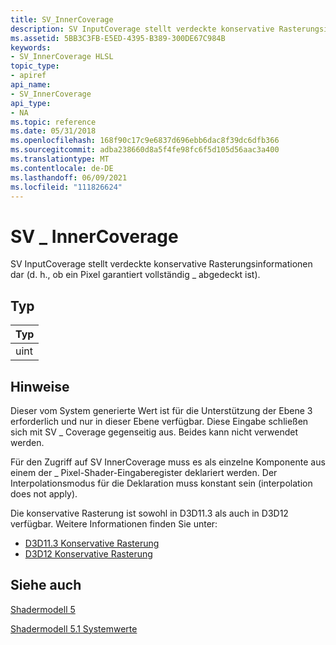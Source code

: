 ```yaml
---
title: SV_InnerCoverage
description: SV InputCoverage stellt verdeckte konservative Rasterungsinformationen dar (d. h., ob ein Pixel garantiert vollständig \_ abgedeckt ist).
ms.assetid: 5BB3C3FB-E5ED-4395-B389-300DE67C984B
keywords:
- SV_InnerCoverage HLSL
topic_type:
- apiref
api_name:
- SV_InnerCoverage
api_type:
- NA
ms.topic: reference
ms.date: 05/31/2018
ms.openlocfilehash: 168f90c17c9e6837d696ebb6dac8f39dc6dfb366
ms.sourcegitcommit: adba238660d8a5f4fe98fc6f5d105d56aac3a400
ms.translationtype: MT
ms.contentlocale: de-DE
ms.lasthandoff: 06/09/2021
ms.locfileid: "111826624"
---
```

# <a name="sv_innercoverage"></a>SV \_ InnerCoverage

SV InputCoverage stellt verdeckte konservative Rasterungsinformationen dar (d. h., ob ein Pixel garantiert vollständig \_ abgedeckt ist).

## <a name="type"></a>Typ



| Typ     |
|------|
| uint |



 

## <a name="remarks"></a>Hinweise

Dieser vom System generierte Wert ist für die Unterstützung der Ebene 3 erforderlich und nur in dieser Ebene verfügbar. Diese Eingabe schließen sich mit SV \_ Coverage gegenseitig aus. Beides kann nicht verwendet werden.

Für den Zugriff auf SV InnerCoverage muss es als einzelne Komponente aus einem der \_ Pixel-Shader-Eingaberegister deklariert werden. Der Interpolationsmodus für die Deklaration muss konstant sein (interpolation does not apply).

Die konservative Rasterung ist sowohl in D3D11.3 als auch in D3D12 verfügbar. Weitere Informationen finden Sie unter:

-   [D3D11.3 Konservative Rasterung](/windows/desktop/direct3d11/conservative-rasterization)
-   [D3D12 Konservative Rasterung](/windows/desktop/direct3d12/conservative-rasterization)

## <a name="see-also"></a>Siehe auch

<dl> <dt>

[Shadermodell 5](d3d11-graphics-reference-sm5.md)
</dt> <dt>

[Shadermodell 5.1 Systemwerte](shader-model-5-1-system-values.md)
</dt> </dl>

 

 

